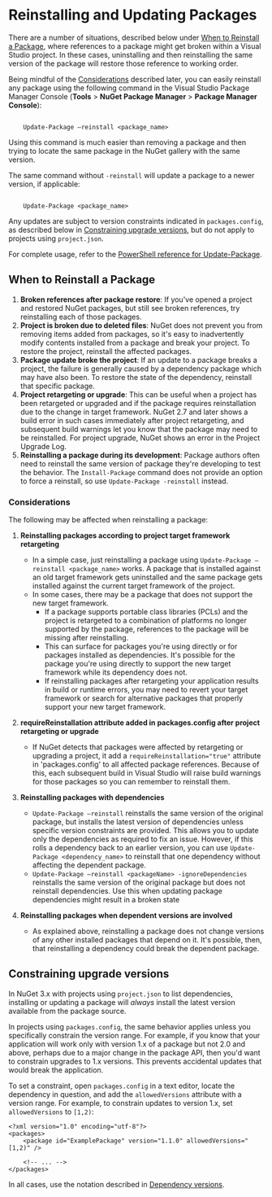 # Reinstalling and Updating Packages

There are a number of situations, described below under [When to Reinstall a Package](#when-to-reinstall-a-package), where references to a package might get broken within a Visual Studio project. In these cases, uninstalling and then reinstalling the same version of the package will restore those reference to working order.

Being mindful of the [Considerations](#considerations) described later, you can easily reinstall any package using the following command in the Visual Studio Package Manager Console (**Tools** > **NuGet Package Manager** > **Package Manager Console**):

<code class="bash hljs">
	Update-Package –reinstall &lt;package_name&gt;
</code>
	
Using this command is much easier than removing a package and then trying to locate the same package in the NuGet gallery with the same version.

The same command without `-reinstall` will update a package to a newer version, if applicable:

<code class="bash hljs">
	Update-Package &lt;package_name&gt;
</code>

Any updates are subject to version constraints indicated in `packages.config`, as described below in [Constraining upgrade versions](#constraining-upgrade-versions), but do not apply to projects using `project.json`.

For complete usage, refer to the [PowerShell reference for Update-Package](/ndocs/tools/powershell-reference#update-package).

## When to Reinstall a Package

1. **Broken references after package restore**: If you've opened a project and restored NuGet packages, but still see broken references, try reinstalling each of those packages.
2. **Project is broken due to deleted files**: NuGet does not prevent you from removing items added from packages, so it's easy to inadvertently modify contents installed from a package and break your project. To restore the project, reinstall the affected packages.
3. **Package update broke the project**: If an update to a package breaks a project, the failure is generally caused by a dependency package which may have also been. To restore the state of the dependency, reinstall that specific package.
4. **Project retargeting or upgrade**: This can be useful when a project has been retargeted or upgraded and if the package requires reinstallation due to the change in target framework. NuGet 2.7 and later shows a build error in such cases immediately after project retargeting, and subsequent build warnings let you know that the package may need to be reinstalled. For project upgrade, NuGet shows an error in the Project Upgrade Log.
5. **Reinstalling a package during its development**: Package authors often need to reinstall the same version of package they're developing to test the behavior. The `Install-Package` command does not provide an option to force a reinstall, so use `Update-Package -reinstall` instead.

### Considerations

The following may be affected when reinstalling a package:

1. **Reinstalling packages according to project target framework retargeting**
	- In a simple case, just reinstalling a package using `Update-Package –reinstall <package_name>` works. A package that is installed against an old target framework gets uninstalled and the same package gets installed against the current target framework of the project.
	- In some cases, there may be a package that does not support the new target framework.
		- If a package supports portable class libraries (PCLs) and the project is retargeted to a combination of platforms no longer supported by the package, references to the package will be missing after reinstalling. 
		- This can surface for packages you're using directly or for packages installed as dependencies. It's possible for the package you're using directly to support the new target framework while its dependency does not.
		- If reinstalling packages after retargeting your application results in build or runtime errors, you may need to revert your target framework or search for alternative packages that properly support your new target framework.

1. **requireReinstallation attribute added in packages.config after project retargeting or upgrade**
	- If NuGet detects that packages were affected by retargeting or upgrading a project, it add a `requireReinstallation="true"` attribute in  'packages.config' to all affected package references. Because of this, each subsequent build in Visual Studio will raise build warnings for those packages so you can remember to reinstall them.

1. **Reinstalling packages with dependencies**
	- `Update-Package –reinstall` reinstalls the same version of the original package, but installs the latest version of dependencies unless specific version constraints are provided. This allows you to update only the dependencies as required to fix an issue. However, if this rolls a dependency back to an earlier version, you can use `Update-Package <dependency_name>` to reinstall that one dependency without affecting the dependent package.
	- `Update-Package –reinstall <packageName> -ignoreDependencies` reinstalls the same version of the original package but does not reinstall dependencies. Use this when updating package dependencies might result in a broken state
	
1. **Reinstalling packages when dependent versions are involved**
	- As explained above, reinstalling a package does not change versions of any other installed packages that depend on it. It's possible, then, that reinstalling a dependency could break the dependent package.

## Constraining upgrade versions 

In NuGet 3.x with projects using `project.json` to list dependencies, installing or updating a package will *always* install the latest version available from the package source. 

In projects using `packages.config`, the same behavior applies unless you specifically constrain the version range. For example, if you know that your application will work only with version 1.x of a package but not 2.0 and above, perhaps due to a major change in the package API, then you'd want to constrain upgrades to 1.x versions. This prevents accidental updates that would break the application.

To set a constraint, open `packages.config` in a text editor, locate the dependency in question, and add the `allowedVersions` attribute with a version range. For example, to constrain updates to version 1.x, set `allowedVersions` to `[1,2)`: 

    <?xml version="1.0" encoding="utf-8"?>
    <packages>
        <package id="ExamplePackage" version="1.1.0" allowedVersions="[1,2)" />

		<!-- ... -->
    </packages>

In all cases, use the notation described in [Dependency versions](/ndocs/create-packages/dependency-versions).

	
